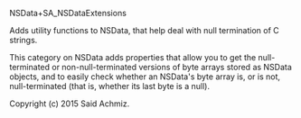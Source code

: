 NSData+SA_NSDataExtensions

Adds utility functions to NSData, that help deal with null termination of C strings.

This category on NSData adds properties that allow you to get the null-terminated or non-null-terminated versions of byte arrays stored as NSData objects, and to easily check whether an NSData's byte array is, or is not, null-terminated (that is, whether its last byte is a null).

Copyright (c) 2015 Said Achmiz.
